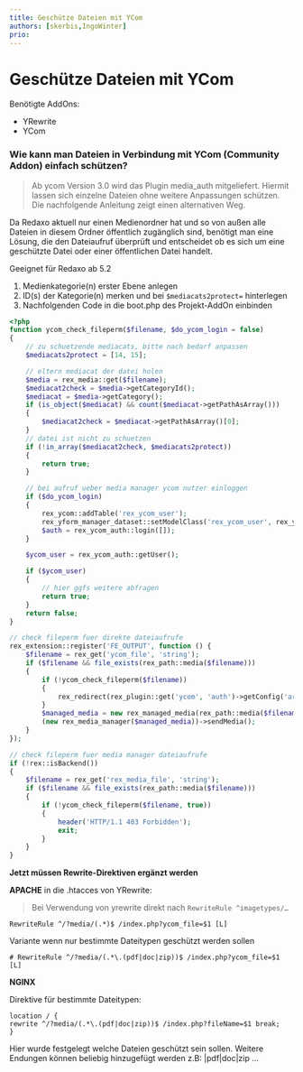 ```yaml
---
title: Geschütze Dateien mit YCom
authors: [skerbis,IngoWinter]
prio:
---
```


# Geschütze Dateien mit YCom

Benötigte AddOns: 
- YRewrite
- YCom

### Wie kann man Dateien in Verbindung mit YCom (Community Addon) einfach schützen?

> Ab ycom Version 3.0 wird das Plugin media_auth mitgeliefert. Hiermit lassen sich einzelne Dateien ohne weitere Anpassungen schützen. Die nachfolgende Anleitung zeigt einen alternativen Weg. 

Da Redaxo aktuell nur einen Medienordner hat und so von außen alle Dateien in diesem Ordner öffentlich zugänglich sind, benötigt man eine Lösung, die den Dateiaufruf überprüft und entscheidet ob es sich um eine geschützte Datei oder einer öffentlichen Datei handelt. 


Geeignet für Redaxo ab 5.2

1. Medienkategorie(n) erster Ebene anlegen
2. ID(s) der Kategorie(n) merken und bei `$mediacats2protect=` hinterlegen
3. Nachfolgenden Code in die boot.php des Projekt-AddOn einbinden

```php
<?php
function ycom_check_fileperm($filename, $do_ycom_login = false)
{
    // zu schuetzende mediacats, bitte nach bedarf anpassen
    $mediacats2protect = [14, 15];

    // eltern mediacat der datei holen
    $media = rex_media::get($filename);
    $mediacat2check = $media->getCategoryId();
    $mediacat = $media->getCategory();
    if (is_object($mediacat) && count($mediacat->getPathAsArray()))
    {
        $mediacat2check = $mediacat->getPathAsArray()[0];
    }
    // datei ist nicht zu schuetzen
    if (!in_array($mediacat2check, $mediacats2protect))
    {
        return true;
    }

    // bei aufruf ueber media manager ycom nutzer einloggen
    if ($do_ycom_login)
    {
        rex_ycom::addTable('rex_ycom_user');
        rex_yform_manager_dataset::setModelClass('rex_ycom_user', rex_ycom_user::class);
        $auth = rex_ycom_auth::login([]);
    }

    $ycom_user = rex_ycom_auth::getUser();

    if ($ycom_user)
    {
        // hier ggfs weitere abfragen
        return true;
    }
    return false;
}

// check fileperm fuer direkte dateiaufrufe
rex_extension::register('FE_OUTPUT', function () {
    $filename = rex_get('ycom_file', 'string');
    if ($filename && file_exists(rex_path::media($filename)))
    {
        if (!ycom_check_fileperm($filename))
        {
            rex_redirect(rex_plugin::get('ycom', 'auth')->getConfig('article_id_jump_denied'));
        }
        $managed_media = new rex_managed_media(rex_path::media($filename));
        (new rex_media_manager($managed_media))->sendMedia();
    }
});

// check fileperm fuer media manager dateiaufrufe
if (!rex::isBackend())
{
    $filename = rex_get('rex_media_file', 'string');
    if ($filename && file_exists(rex_path::media($filename)))
    {
        if (!ycom_check_fileperm($filename, true))
        {
            header('HTTP/1.1 403 Forbidden');
            exit;
        }
    }
}
```

**Jetzt müssen Rewrite-Direktiven ergänzt werden**

**APACHE** in die .htacces von YRewrite:

> Bei Verwendung von yrewrite direkt nach `RewriteRule ^imagetypes/…`
    
	RewriteRule ^/?media/(.*)$ /index.php?ycom_file=$1 [L]
	
Variante wenn nur bestimmte Dateitypen geschützt werden sollen 

	# RewriteRule ^/?media/(.*\.(pdf|doc|zip))$ /index.php?ycom_file=$1 [L]

**NGINX** 

Direktive für bestimmte Dateitypen:

	location / {
	rewrite ^/?media/(.*\.(pdf|doc|zip))$ /index.php?fileName=$1 break;
	}

Hier wurde festgelegt welche Dateien geschützt sein sollen.
Weitere Endungen können beliebig hinzugefügt werden z.B:  |pdf|doc|zip …
 

